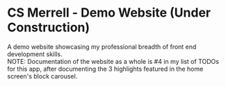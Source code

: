 # CS Merrell - Demo Website (Under Construction)
A demo website showcasing my professional breadth of front end development skills.
 \
NOTE: Documentation of the website as a whole is #4 in my list of TODOs for this app, after documenting the 3 highlights featured in the home screen's block carousel.
